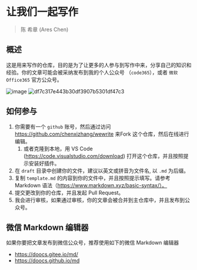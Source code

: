 # 让我们一起写作
> 陈 希章 (Ares Chen) 

## 概述

这是用来写作的仓库，目的是为了让更多的人参与到写作中来，分享自己的知识和经验。你的文章可能会被采纳发布到我的个人公众号 （`code365`），或者 `微软Office365` 官方公众号。

![image](https://github.com/chenxizhang/wewrite/assets/1996954/4cf1edc1-66f5-41ca-aa92-9bf276e731e8)
![df7c317e443b30df3907b5301df47c3](https://github.com/chenxizhang/wewrite/assets/1996954/85db13a6-4635-4b74-a3a8-8568edc64532)




## 如何参与

1. 你需要有一个 `github` 账号，然后通过访问 <https://github.com/chenxizhang/wewrite> 来Fork 这个仓库，然后在线进行编辑。
    1. 或者克隆到本地，用 VS Code (<https://code.visualstudio.com/download>) 打开这个仓库，并且按照提示安装好插件。
1. 在 `draft` 目录中创建你的文件，建议以英文或拼音为文件名, 以 `.md` 为后缀。
1. 复制 `template.md` 的内容到你的文件中，并且按照提示填写。请参考 Markdown 语法（https://www.markdown.xyz/basic-syntax/）。
1. 提交更改到你的仓库，并且发起 Pull Request。
1. 我会进行审核，如果通过审核，你的文章会被合并到主仓库中，并且发布到公众号。

## 微信 Markdown 编辑器

如果你要把文章发布到微信公众号，推荐使用如下的微信 Markdown 编辑器

- https://doocs.gitee.io/md/
- https://doocs.github.io/md
